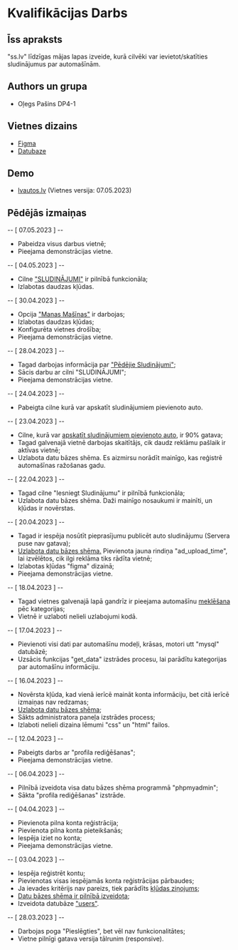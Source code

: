 # Kvalifikācijas Darbs

## Īss apraksts

"ss.lv" līdzīgas mājas lapas izveide, kurā cilvēki var ievietot/skatīties sludinājumus par automašīnām.

## Authors un grupa

- Oļegs Pašins DP4-1

## Vietnes dizains

- [Figma](https://www.figma.com/file/l4KA0CRIgfZCrlIokoBjvP/LatvianCars?node-id=0-1&t=HQsF8kvIfpJ1Mi9p-0)
- [Datubaze](https://imgur.com/a/4F3WL2e)

## Demo

- [lvautos.lv](http://lvautos.turboline.lv/) (Vietnes versija: 07.05.2023)

## Pēdējās izmaiņas

-- [ 07.05.2023 ] --

- Pabeidza visus darbus vietnē;
- Pieejama demonstrācijas vietne.

-- [ 04.05.2023 ] --

- Cilne ["SLUDINĀJUMI"](https://imgur.com/a/fhxDac8) ir pilnībā funkcionāla;
- Izlabotas daudzas kļūdas.

-- [ 30.04.2023 ] --

- Opcija ["Manas Mašīnas"](https://imgur.com/a/o2XbCoD) ir darbojas;
- Izlabotas daudzas kļūdas;
- Konfigurēta vietnes drošība;
- Pieejama demonstrācijas vietne.

-- [ 28.04.2023 ] --

- Tagad darbojas informācija par ["Pēdējie Sludinājumi"](https://imgur.com/a/A9J61Sd);
- Sācis darbu ar cilni "SLUDINĀJUMI";
- Pieejama demonstrācijas vietne.

-- [ 24.04.2023 ] --

- Pabeigta cilne kurā var apskatīt sludinājumiem pievienoto auto.

-- [ 23.04.2023 ] --

- Cilne, kurā var [apskatīt sludinājumiem pievienoto auto](https://imgur.com/a/qW4YLhP), ir 90% gatava;
- Tagad galvenajā vietnē darbojas skaitītājs, cik daudz reklāmu pašlaik ir aktīvas vietnē;
- Uzlabota datu bāzes shēma. Es aizmirsu norādīt mainīgo, kas reģistrē automašīnas ražošanas gadu.

-- [ 22.04.2023 ] --

- Tagad cilne "Iesniegt Sludinājumu" ir pilnībā funkcionāla;
- Uzlabota datu bāzes shēma. Daži mainīgo nosaukumi ir mainīti, un kļūdas ir novērstas.

-- [ 20.04.2023 ] --

- Tagad ir iespēja nosūtīt pieprasījumu publicēt auto sludinājumu (Servera puse nav gatava);
- [Uzlabota datu bāzes shēma.](https://imgur.com/a/4F3WL2e) Pievienota jauna rindiņa "ad_upload_time", lai izvēlētos, cik ilgi reklāma tiks rādīta vietnē;
- Izlabotas kļūdas "figma" dizainā;
- Pieejama demonstrācijas vietne.

-- [ 18.04.2023 ] --

- Tagad vietnes galvenajā lapā gandrīz ir pieejama automašīnu [meklēšana](https://imgur.com/a/6OM5hHK) pēc kategorijas;
- Vietnē ir uzlaboti nelieli uzlabojumi kodā.

-- [ 17.04.2023 ] --

- Pievienoti visi dati par automašīnu modeļi, krāsas, motori utt "mysql" datubāzē;
- Uzsācis funkcijas "get_data" izstrādes procesu, lai parādītu kategorijas par automašīnu informāciju.

-- [ 16.04.2023 ] --

- Novērsta kļūda, kad vienā ierīcē maināt konta informāciju, bet citā ierīcē izmaiņas nav redzamas;
- [Uzlabota datu bāzes shēma](https://imgur.com/a/4F3WL2e);
- Sākts administratora paneļa izstrādes process;
- Izlaboti nelieli dizaina lēmumi "css" un "html" failos.

-- [ 12.04.2023 ] --

- Pabeigts darbs ar "profila rediģēšanas";
- Pieejama demonstrācijas vietne.

-- [ 06.04.2023 ] --

- Pilnībā izveidota visa datu bāzes shēma programmā "phpmyadmin";
- Sākta "profila rediģēšanas" izstrāde.

-- [ 04.04.2023 ] --

- Pievienota pilna konta reģistrācija;
- Pievienota pilna konta pieteikšanās;
- Iespēja iziet no konta;
- Pieejama demonstrācijas vietne.

-- [ 03.04.2023 ] --

- Iespēja reģistrēt kontu;
- Pievienotas visas iespējamās konta reģistrācijas pārbaudes;
- Ja ievades kritērijs nav pareizs, tiek parādīts [kļūdas ziņojums](https://imgur.com/a/a6krhMo);
- [Datu bāzes shēma ir pilnībā izveidota](https://imgur.com/a/4F3WL2e);
- Izveidota datubāze ["users"](https://imgur.com/a/fGJd0Dp).

-- [ 28.03.2023 ] --

- Darbojas poga "Pieslēgties", bet vēl nav funkcionalitātes;
- Vietne pilnīgi gatava versija tālrunim (responsive).
